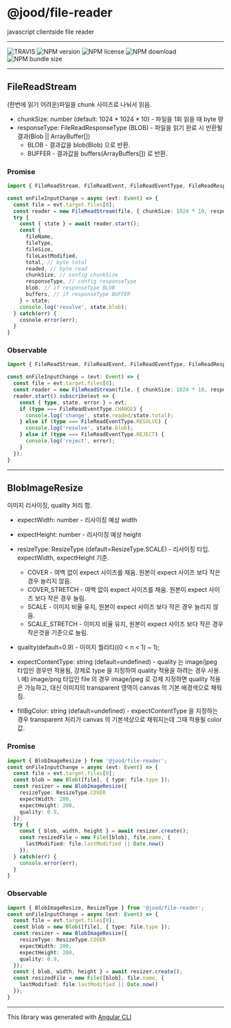 # @jood/file-reader

javascript clientside file reader

---

![TRAVIS](https://travis-ci.org/molgga/jood-file-reader.svg?branch=master)
![NPM version](https://img.shields.io/npm/v/@jood/file-reader.svg)
![NPM license](https://img.shields.io/npm/l/@jood/file-reader)
![NPM download](https://img.shields.io/npm/dt/@jood/file-reader)
![NPM bundle size](https://img.shields.io/bundlephobia/min/@jood/file-reader)

---

## FileReadStream

(한번에 읽기 어려운)파일을 chunk 사이즈로 나눠서 읽음.

- chunkSize: number (default: 1024 * 1024 * 10) - 파일을 1회 읽을 때 byte 량
- responseType: FileReadResponseType (BLOB) - 파일을 읽기 완료 시 반환될 결과(Blob || ArrayBuffer[])
  - BLOB - 결과값을 blob(Blob) 으로 반환.
  - BUFFER - 결과값을 buffers(ArrayBuffers[]) 로 반환.

### Promise
```typescript
import { FileReadStream, FileReadEvent, FileReadEventType, FileReadResponseType } from '@jood/file-reader';

const onFileInputChange = async (evt: Event) => {
  const file = evt.target.files[0];
  const reader = new FileReadStream(file, { chunkSize: 1024 * 10, responseType: FileReadResponseType.BLOB });
  try {
    const { state } = await reader.start();
    const {
      fileName,
      fileType,
      fileSize,
      fileLastModified,
      total, // byte total
      readed, // byte read
      chunkSize, // config chunkSize
      responseType, // config responseType
      blob, // if responseType BLOB
      buffers, // if responseType BUFFER
    } = state;
    console.log('resolve', state.blob);
  } catch(err) {
    cosnole.error(err);
  }
}
```

### Observable
```typescript
import { FileReadStream, FileReadEvent, FileReadEventType, FileReadResponseType } from '@jood/file-reader';

const onFileInputChange = (evt: Event) => {
  const file = evt.target.files[0];
  const reader = new FileReadStream(file, { chunkSize: 1024 * 10, responseType: FileReadResponseType.BLOB });
  reader.start().subscribe(evt => {
    const { type, state, error } = evt;
    if (type === FileReadEventType.CHANGE) {
      console.log('change', state.readed/state.total);
    } else if (type === FileReadEventType.RESOLVE) {
      console.log('resolve', state.blob);
    } else if (type === FileReadEventType.REJECT) {
      console.log('reject', error);
    }
  });
}
```

---

## BlobImageResize

이미지 리사이징, quality 처리 함.

- expectWidth: number - 리사이징 예상 width

- expectHeight: number - 리사이징 예상 height

- resizeType: ResizeType (default=ResizeType.SCALE) - 리사이징 타입. expectWidth, expectHeight 기준.
  - COVER - 여백 없이 expect 사이즈를 채움. 원본이 expect 사이즈 보다 작은 경우 늘리지 않음.
  - COVER_STRETCH - 여백 없이 expect 사이즈를 채움. 원본이 expect 사이즈 보다 작은 경우 늘림.
  - SCALE - 이미지 비율 유지, 원본이 expect 사이즈 보다 작은 경우 늘리지 않음.
  - SCALE_STRETCH - 이미지 비율 유지, 원본이 expect 사이즈 보다 작은 경우 작은것을 기준으로 늘림.

- quality(default=0.9) - 이미지 퀄리티((0 < n < 1) ~ 1);

- expectContentType: string (default=undefined) - quality 는 image/jpeg 타입인 경우만 적용됨, 강제로 type 을 지정하여 quality 적용을 하려는 경우 사용.
  \ 예) image/png 타입인 file 의 경우 image/jpeg 로 강제 지정하면 quality 적용은 가능하고, 대신 이미지의 transparent 영역이 canvas 의 기본 배경색으로 채워짐.

- fillBgColor: string (default=undefined) - expectContentType 을 지정하는 경우 transparent 처리가 canvas 의 기본색상으로 채워지는데 그때 적용될 color 값.

### Promise
```typescript
import { BlobImageResize } from '@jood/file-reader';
const onFileInputChange = async (evt: Event) => {
  const file = evt.target.files[0];
  const blob = new Blob([file], { type: file.type });
  const resizer = new BlobImageResize({ 
    resizeType: ResizeType.COVER
    expectWidth: 200, 
    expectHeight: 200,
    quality: 0.9,
  });
  try {
    const { blob, width, height } = await resizer.create();
    const resizedFile = new File([blob], file.name, {
      lastModified: file.lastModified || Date.now()
    });
  } catch(err) {
    console.error(err);
  }
}
```

### Observable
```typescript
import { BlobImageResize, ResizeType } from '@jood/file-reader';
const onFileInputChange = async (evt: Event) => {
  const file = evt.target.files[0];
  const blob = new Blob([file], { type: file.type });
  const resizer = new BlobImageResize({ 
    resizeType: ResizeType.COVER
    expectWidth: 200, 
    expectHeight: 200,
    quality: 0.9,
  });
  const { blob, width, height } = await resizer.create();
  const resizedFile = new File([blob], file.name, {
    lastModified: file.lastModified || Date.now()
  });
}
```

---

This library was generated with [Angular CLI](https://github.com/angular/angular-cli)

